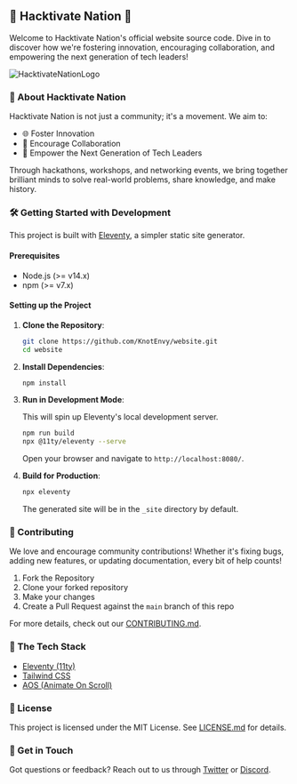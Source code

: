 ## 🌟 Hacktivate Nation 🌟

Welcome to Hacktivate Nation's official website source code. Dive in to discover how we're fostering innovation, encouraging collaboration, and empowering the next generation of tech leaders!

![HacktivateNationLogo](https://github.com/KnotEnvy/website/assets/125921981/b27f8f64-1222-4636-9025-c702f2a37439)

### 🚀 About Hacktivate Nation

Hacktivate Nation is not just a community; it's a movement. We aim to:


- 🌐 Foster Innovation
- 🤝 Encourage Collaboration
- 🚀 Empower the Next Generation of Tech Leaders

Through hackathons, workshops, and networking events, we bring together brilliant minds to solve real-world problems, share knowledge, and make history.

### 🛠 Getting Started with Development

This project is built with [Eleventy](https://www.11ty.dev/), a simpler static site generator.

#### Prerequisites

- Node.js (>= v14.x)
- npm (>= v7.x)

#### Setting up the Project

1. **Clone the Repository**:

   ```bash
   git clone https://github.com/KnotEnvy/website.git
   cd website
   ```

2. **Install Dependencies**:

   ```bash
   npm install
   ```

3. **Run in Development Mode**:

   This will spin up Eleventy's local development server.

   ```bash
   npm run build
   npx @11ty/eleventy --serve
   ```

   Open your browser and navigate to `http://localhost:8080/`.


4. **Build for Production**:

   ```bash
   npx eleventy
   ```
   
   The generated site will be in the `_site` directory by default.

### 📝 Contributing

We love and encourage community contributions! Whether it's fixing bugs, adding new features, or updating documentation, every bit of help counts!

1. Fork the Repository
2. Clone your forked repository
3. Make your changes
4. Create a Pull Request against the `main` branch of this repo

For more details, check out our [CONTRIBUTING.md](./CONTRIBUTING.md).

### 🤖 The Tech Stack

- [Eleventy (11ty)](https://www.11ty.dev/)
- [Tailwind CSS](https://tailwindcss.com/)
- [AOS (Animate On Scroll)](https://michalsnik.github.io/aos/)

### 📜 License

This project is licensed under the MIT License. See [LICENSE.md](./LICENSE.md) for details.

### 💌 Get in Touch

Got questions or feedback? Reach out to us through [Twitter](https://twitter.com/Hacktivate16708) or [Discord](https://discord.gg/TvWAHSA9JP).
